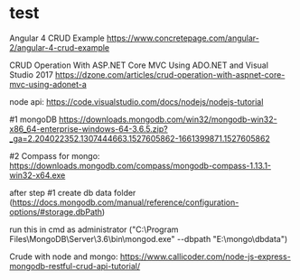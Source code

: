 # test
Angular 4 CRUD Example
https://www.concretepage.com/angular-2/angular-4-crud-example

CRUD Operation With ASP.NET Core MVC Using ADO.NET and Visual Studio 2017
https://dzone.com/articles/crud-operation-with-aspnet-core-mvc-using-adonet-a

node api:
https://code.visualstudio.com/docs/nodejs/nodejs-tutorial

#1 mongoDB
https://downloads.mongodb.com/win32/mongodb-win32-x86_64-enterprise-windows-64-3.6.5.zip?_ga=2.204022352.1307444663.1527605862-1661399871.1527605862

#2 Compass for mongo:
https://downloads.mongodb.com/compass/mongodb-compass-1.13.1-win32-x64.exe

after step #1
create db data folder (https://docs.mongodb.com/manual/reference/configuration-options/#storage.dbPath)

run this in cmd as administrator ("C:\Program Files\MongoDB\Server\3.6\bin\mongod.exe" --dbpath "E:\mongo\dbdata")

Crude with node and mongo:
https://www.callicoder.com/node-js-express-mongodb-restful-crud-api-tutorial/
